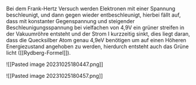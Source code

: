 Bei dem Frank-Hertz Versuch werden Elektronen mit einer Spannung beschleunigt, und dann gegen wieder entbeschleunigt, hierbei fällt auf, dass mit konstanter Gegenspannung und steigender Beschleunigungsspannung bei vielfachen von 4,9V ein grüner streifen in der Vakuumröhre entsteht und der Strom I kurzzeitig sinkt, dies liegt daran, dass die Quecksilber Atom genau 4,9eV benötigen um auf einen Höheren Energiezustand angehoben zu werden, hierdurch entsteht auch das Grüne licht ([[Rydberg-Formel]]).

![[Pasted image 20231025180447.png]]

![[Pasted image 20231025180457.png]]